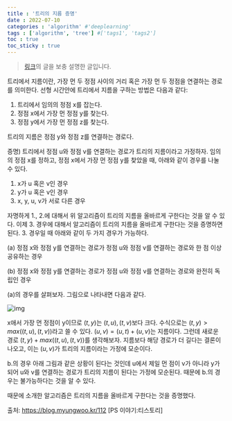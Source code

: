 ```yaml
---
title : '트리의 지름 증명'
date : 2022-07-10
categories : 'algorithm' #'deeplearning'
tags : ['algorithm', 'tree'] #['tags1', 'tags2']
toc : true
toc_sticky : true
---
```

> [링크](https://blog.myungwoo.kr/112)의 글을 보충 설명한 글입니다.

트리에서 지름이란, 가장 먼 두 정점 사이의 거리 혹은 가장 먼 두 정점을 연결하는 경로를 의미한다. 선형 시간안에 트리에서 지름을 구하는 방법은 다음과 같다:
 
1. 트리에서 임의의 정점 x를 잡는다.
2. 정점 x에서 가장 먼 정점 y를 찾는다.
3. 정점 y에서 가장 먼 정점 z를 찾는다.
 

트리의 지름은 정점 y와 정점 z를 연결하는 경로다.
 

증명) 트리에서 정점 u와 정점 v를 연결하는 경로가 트리의 지름이라고 가정하자. 임의의 정점 x를 정하고, 정점 x에서 가장 먼 정점 y를 찾았을 때, 아래와 같이 경우를 나눌 수 있다.
 

1. x가 u 혹은 v인 경우
2. y가 u 혹은 v인 경우
3. x, y, u, v가 서로 다른 경우
 

자명하게 1., 2.에 대해서 위 알고리즘이 트리의 지름을 올바르게 구한다는 것을 알 수 있다. 이제 3. 경우에 대해서 알고리즘이 트리의 지름을 올바르게 구한다는 것을 증명하면 된다. 3. 경우일 때 아래와 같이 두 가지 경우가 가능하다.


(a) 정점 x와 정점 y를 연결하는 경로가 정점 u와 정점 v를 연결하는 경로와 한 점 이상 공유하는 경우


(b) 정점 x와 정점 y를 연결하는 경로가 정점 u와 정점 v를 연결하는 경로와 완전히 독립인 경우

(a)의 경우를 살펴보자. 그림으로 나타내면 다음과 같다.

![img](https://i.imgur.com/TPmFd8m.png)

x애서 가장 먼 정점이 y이므로 $(t,y)$는 $(t,u), (t,v)$보다 크다. 수식으로는 $(t,y) > max( (t,u), (t,v) )$라고 쓸 수 있다. 
$(u,v) = (u, t) + (u, v)$는 지름이다. 그런데 새로운 경로 $(t,y) + max((t,u), (t,v))$를 생각해보자. 지름보다 해당 경로가 더 길다는 결론이 나오고, 이는 $(u,v)$가 트리의 지름이라는 가정에 모순이다.
 


b.의 경우 아래 그림과 같은 상황이 된다는 것인데 u에서 제일 먼 점이 v가 아니라 y가 되어 u와 v를 연결하는 경로가 트리의 지름이 된다는 가정에 모순된다. 때문에 b.의 경우는 불가능하다는 것을 알 수 있다.
 

때문에 소개한 알고리즘은 트리의 지름을 올바르게 구한다는 것을 증명했다.


출처: https://blog.myungwoo.kr/112 [PS 이야기:티스토리]